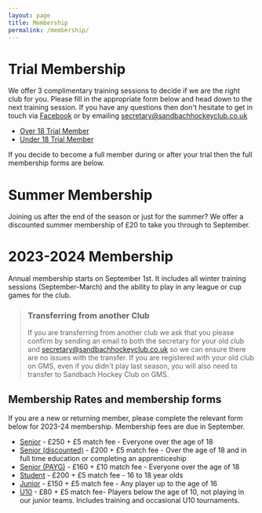 ```yaml
---
layout: page
title: Membership
permalink: /membership/
---
```


# Trial Membership
We offer 3 complimentary training sessions to decide if we are the right club for you. Please fill in the appropriate form below and head down to the next training session. If you have any questions then don't hesitate to get in touch via [Facebook](https://www.facebook.com/SandbachHockey/) or by emailing [secretary@sandbachhockeyclub.co.uk](mailto:secretary@sandbachhockeyclub.co.uk)

- [Over 18 Trial Member](https://forms.gle/j7KkksZYXm4maQ5z7)
- [Under 18 Trial Member](https://forms.gle/5q1CZJGQuN8yd7zB8)

If you decide to become a full member during or after your trial then the full membership forms are below.

# Summer Membership
Joining us after the end of the season or just for the summer? We offer a discounted summer membership of £20 to take you through to September.

# 2023-2024 Membership
Annual membership starts on September 1st. It includes all winter training sessions (September-March) and the ability to play in any league or cup games for the club.

> ### Transferring from another Club
> If you are transferring from another club we ask that you please confirm by sending an email to both the secretary for your old club and [secretary@sandbachhockeyclub.co.uk](mailto:secretary@sandbachhockeyclub.co.uk) so we can ensure there are no issues with the transfer.
> If you are registered with your old club on GMS, even if you didn't play last season, you will also need to transfer to Sandbach Hockey Club on GMS.

## Membership Rates and membership forms
If you are a new or returning member, please complete the relevant form below for 2023-24 membership. Membership fees are due in September.

- [Senior](https://forms.gle/amS44y5SMyfdUV1i8) - £250 + £5 match fee - Everyone over the age of 18
- [Senior (discounted)](https://forms.gle/fHWdLBJi8DcD47TF9) - £200 + £5 match fee - Over the age of 18 and in full time education or completing an apprenticeship
- [Senior (PAYG)](https://forms.gle/amS44y5SMyfdUV1i8) - £160 + £10 match fee - Everyone over the age of 18
- [Student](https://forms.gle/GvDVLyx6vCPZad999) - £200 + £5 match fee - 16 to 18 year olds
- [Junior](https://forms.gle/PG9kzD65xTr65RRr9) - £150 + £5 match fee - Any player up to the age of 16
- [U10](https://forms.gle/zMFuu3ttMqM4Baci9) - £80 + £5 match fee- Players below the age of 10, not playing in our junior teams. Includes training and occasional U10 tournaments.